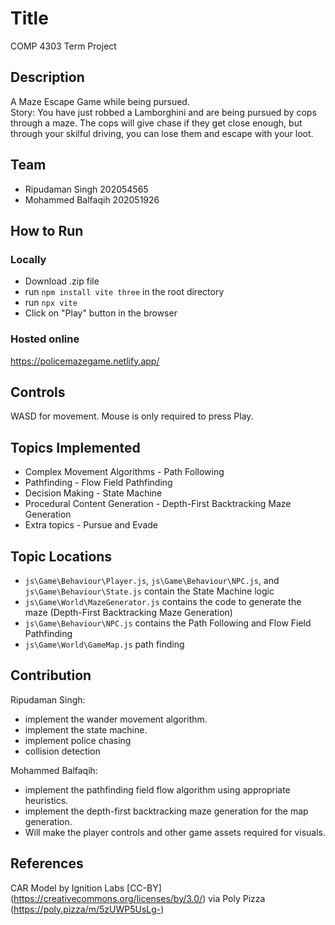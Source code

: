 # Title

COMP 4303 Term Project

## Description

A Maze Escape Game while being pursued. \
Story: You have just robbed a Lamborghini and are being pursued by cops through a maze. The cops will give chase if they get close enough, but through your skilful driving, you can lose them and escape with your loot.


## Team

- Ripudaman Singh 202054565
- Mohammed Balfaqih 202051926

## How to Run
### Locally

- Download .zip file
- run `npm install vite three` in the root directory
- run `npx vite`
- Click on "Play" button in the browser

### Hosted online
https://policemazegame.netlify.app/

## Controls

WASD for movement. Mouse is only required to press Play.

## Topics Implemented

- Complex Movement Algorithms - Path Following
- Pathfinding - Flow Field Pathfinding
- Decision Making - State Machine
- Procedural Content Generation - Depth-First Backtracking Maze Generation
- Extra topics - Pursue and Evade

## Topic Locations

- `js\Game\Behaviour\Player.js`, `js\Game\Behaviour\NPC.js`, and `js\Game\Behaviour\State.js` contain the State Machine logic
- `js\Game\World\MazeGenerator.js` contains the code to generate the maze (Depth-First Backtracking Maze Generation)
- `js\Game\Behaviour\NPC.js` contains the Path Following and Flow Field Pathfinding
- `js\Game\World\GameMap.js` path finding

## Contribution

Ripudaman Singh:

- implement the wander movement algorithm.
- implement the state machine.
- implement police chasing
- collision detection

Mohammed Balfaqih:

- implement the pathfinding field flow algorithm using appropriate heuristics.
- implement the depth-first backtracking maze generation for the map generation.
- Will make the player controls and other game assets required for visuals.

## References

CAR Model by Ignition Labs [CC-BY] (https://creativecommons.org/licenses/by/3.0/) via Poly Pizza (https://poly.pizza/m/5zUWP5UsLg-)
